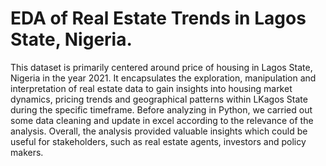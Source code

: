 # EDA of Real Estate Trends in Lagos  State, Nigeria.
This dataset is primarily centered around price of housing in Lagos State, Nigeria in the year 2021. It encapsulates the exploration, manipulation and interpretation of real estate data to gain insights into housing market dynamics, pricing trends and geographical patterns within LKagos State during the specific timeframe.
Before analyzing in Python, we carried out some data cleaning  and update in excel according to the relevance of the analysis.
Overall, the analysis provided valuable insights which could be useful for stakeholders, such as real estate agents, investors and policy makers.
